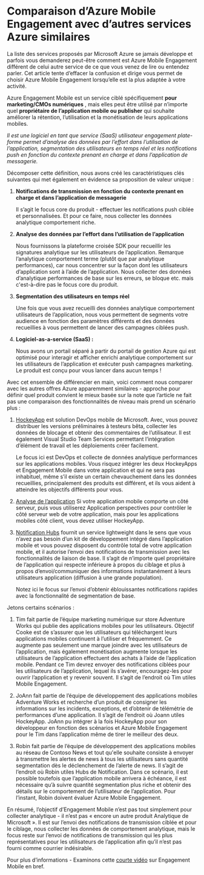 <properties
    pageTitle="Comparaison d’Azure Mobile Engagement avec d’autres services Azure similaires"
    description="Comparaison d’Azure Mobile Engagement avec d’autres services Azure similaires - HockeyApp, AppInsights, Hubs de Notification"
    services="mobile-engagement"
    documentationCenter="mobile" 
    authors="piyushjo" 
    manager="erikre" 
    editor="" />

<tags
    ms.service="mobile-engagement"
    ms.workload="mobile"
    ms.tgt_pltfrm="na"
    ms.devlang="na"
    ms.topic="article"
    ms.date="08/19/2016"
    ms.author="piyushjo" />

# <a name="comparing-azure-mobile-engagement-with-other-similar-azure-services"></a>Comparaison d’Azure Mobile Engagement avec d’autres services Azure similaires

La liste des services proposés par Microsoft Azure se jamais développe et parfois vous demanderez peut-être comment est Azure Mobile Engagement différent de celui autre service de ce que vous venez de lire ou entendez parler. Cet article tente d’effacer la confusion et dirige vous permet de choisir Azure Mobile Engagement lorsqu’elle est la plus adaptée à votre activité. 
 
Azure Engagement Mobile est un service ciblé spécifiquement **pour marketing/CMOs numériques** , mais elles peut être utilisé par n’importe quel **propriétaire de l’application mobile ou publisher** qui souhaite améliorer la rétention, l’utilisation et la monétisation de leurs applications mobiles. 

*Il est une logiciel en tant que service (SaaS) utilisateur engagement plate-forme permet d’analyse des données par l’effort dans l’utilisation de l’application, segmentation des utilisateurs en temps réel et les notifications push en fonction du contexte prenant en charge et dans l’application de messagerie.* 

Décomposer cette définition, nous avons créé les caractéristiques clés suivantes qui met également en évidence sa proposition de valeur unique :

1.  **Notifications de transmission en fonction du contexte prenant en charge et dans l’application de messagerie**
        
    Il s’agit le focus core du produit - effectuer les notifications push ciblée et personnalisées. Et pour ce faire, nous collecter les données analytique comportement riche. 

2.  **Analyse des données par l’effort dans l’utilisation de l’application**

    Nous fournissons la plateforme croisée SDK pour recueillir les signatures analytique sur les utilisateurs de l’application. Remarque l’analytique comportement terme (plutôt que par analytique performances), car nous concentrer sur la façon dont les utilisateurs d’application sont à l’aide de l’application. Nous collecter des données d’analytique performances de base sur les erreurs, se bloque etc. mais c'est-à-dire pas le focus core du produit. 

3.  **Segmentation des utilisateurs en temps réel**

    Une fois que vous avez recueilli des données analytique comportement utilisateurs de l’application, nous vous permettent de segments votre audience en fonction des paramètres différents et des données recueillies à vous permettent de lancer des campagnes ciblées push. 

4.  **Logiciel-as-a-service (SaaS) :**

    Nous avons un portail séparé à partir du portail de gestion Azure qui est optimisé pour interagir et afficher enrichi analytique comportement sur les utilisateurs de l’application et exécuter push campagnes marketing. Le produit est conçu pour vous lancer dans aucun temps !   
 
Avec cet ensemble de différencier en main, voici comment nous comparer avec les autres offres Azure apparemment similaires - approche pour définir quel produit convient le mieux basée sur la note que l’article ne fait pas une comparaison des fonctionnalités de niveau mais prend un scénario plus :
 
1.  [HockeyApp](https://azure.microsoft.com/services/hockeyapp/) est solution DevOps mobile de Microsoft. Avec, vous pouvez distribuer les versions préliminaires à testeurs bêta, collecter les données de blocage et obtenir des commentaires de l’utilisateur. Il est également Visual Studio Team Services permettant l’intégration d’élément de travail et les déploiements créer facilement. 
    
    Le focus ici est DevOps et collecte de données analytique performances sur les applications mobiles. Vous risquez intégrer les deux HockeyApps et Engagement Mobile dans votre application et qui ne sera pas inhabituel, même s’il existe un certain chevauchement dans les données recueillies, principalement des produits est différent, et ils vous aident à atteindre les objectifs différents pour vous.  

2.  [Analyse de l’application](../application-insights/app-insights-overview.md) Si votre application mobile comporte un côté serveur, puis vous utiliserez Application perspectives pour contrôler le côté serveur web de votre application, mais pour les applications mobiles côté client, vous devez utiliser HockeyApp. 

3.  [Notification Hubs](https://azure.microsoft.com/services/notification-hubs/) fournit un service lightweight dans le sens que vous n’avez pas besoin d’un kit de développement intégré dans l’application mobile et vous pouvez disposent du contrôle total de votre application mobile, et il autorise l’envoi des notifications de transmission avec les fonctionnalités de liaison de base. Il s’agit de n’importe quel propriétaire de l’application qui respecte inférieure à propos du ciblage et plus à propos d’envoi/communiquer des informations instantanément à leurs utilisateurs application (diffusion à une grande population). 

    Notez ici le focus sur l’envoi d’obtenir éblouissantes notifications rapides avec la fonctionnalité de segmentation de base. 

Jetons certains scénarios :

1.  Tim fait partie de l’équipe marketing numérique sur store Adventure Works qui publie des applications mobiles pour les utilisateurs. Objectif Cooke est de s’assurer que les utilisateurs qui téléchargent leurs applications mobiles continuent à l’utiliser et fréquemment. Ce augmente pas seulement une marque joindre avec les utilisateurs de l’application, mais également monétisation augmente lorsque les utilisateurs de l’application effectuent des achats à l’aide de l’application mobile. Pendant ce Tim devrez envoyer des notifications ciblées pour les utilisateurs de l’application, lequel ils s’avérer, encouragez-les pour ouvrir l’application et y revenir souvent. Il s’agit de l’endroit où Tim utiles Mobile Engagement. 

2.  JoAnn fait partie de l’équipe de développement des applications mobiles Adventure Works et recherche d’un produit de consigner les informations sur les incidents, exceptions, et d’obtenir de télémétrie de performances d’une application. Il s’agit de l’endroit où Joann utiles HockeyApp. JoAnn pu intégrer à la fois HockeyApp pour son développeur en fonction des scénarios et Azure Mobile Engagement pour le Tim dans l’application même de tirer le meilleur des deux. 

3.  Robin fait partie de l’équipe de développement des applications mobiles au réseau de Contoso News et tout qu'elle souhaite consiste à envoyer à transmettre les alertes de news à tous les utilisateurs sans quantité segmentation dès le déclenchement de l’alerte de news. Il s’agit de l’endroit où Robin utiles Hubs de Notification. Dans ce scénario, il est possible toutefois que l’application mobile arrivera à échéance, il est nécessaire qu’à suivre quantité segmentation plus riche et obtenir des détails sur le comportement de l’utilisateur de l’application. Pour l’instant, Robin doivent évaluer Azure Mobile Engagement. 
 
En résumé, l’objectif d’Engagement Mobile n’est pas tout simplement pour collecter analytique - il n’est pas « encore un autre produit Analytique de Microsoft ». Il est sur l’envoi des notifications de transmission ciblée et pour le ciblage, nous collecter les données de comportement analytique, mais le focus reste sur l’envoi de notifications de transmission qui les plus représentatives pour les utilisateurs de l’application afin qu’il n’est pas fourni comme courrier indésirable. 

Pour plus d’informations - Examinons cette [courte vidéo](mobile-engagement-overview.md) sur Engagement Mobile en bref. 


